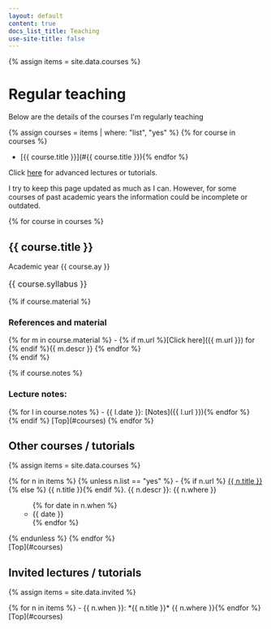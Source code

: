 ```yaml
---
layout: default
content: true
docs_list_title: Teaching
use-site-title: false
---
```


{% assign items = site.data.courses %}

# <a id='courses'></a>Regular teaching
Below are the details of the courses I'm regularly teaching

{% assign courses = items | where: "list", "yes" %}
{% for course in courses %}
- [{{ course.title }}](#{{ course.title }}){% endfor %}

Click [here](#other) for advanced lectures or tutorials.

I try to keep this page updated as much as I can. However, for some courses of past academic years the information could be incomplete or outdated.

{% for course in courses %}
## <a id='{{ course.title }}'></a>{{ course.title }}
Academic year {{ course.ay }}
<p style="font-size:12pt">{{ course.syllabus }}</p>

{% if course.material %}
### References and material
<div markdown="1">
{% for m in course.material %}
- {% if m.url %}[Click here]({{ m.url }}) for {% endif %}{{ m.descr }} {% endfor %}
</div>
{% endif %}

{% if course.notes %}
### Lecture notes:
<div markdown="1">
{% for l in course.notes %}
- {{ l.date }}: [Notes]({{ l.url }}){% endfor %}
</div>
{% endif %}
[Top](#courses)
{% endfor %}

## <a id='other'></a>Other courses / tutorials
{% assign items = site.data.courses %}
<div markdown="1">
{% for n in items %}
{%  unless n.list == "yes" %}
- {% if n.url %} <a href="{{ n.url }}">{{ n.title }}</a>{% else %} {{ n.title }}{% endif %}. {{ n.descr }}:  {{ n.where }}<br/>
<ul><ul> {% for date in n.when %} <li>{{ date }}</li> {% endfor %}</ul></ul>
{% endunless %}
 {% endfor %}
</div>
[Top](#courses)

## <a id='invited'></a>Invited lectures / tutorials
{% assign items = site.data.invited %}
<div markdown="1">
{% for n in items %}
- {{ n.when }}: *{{ n.title }}* {{ n.where }}{% endfor %}
</div>
[Top](#courses)
